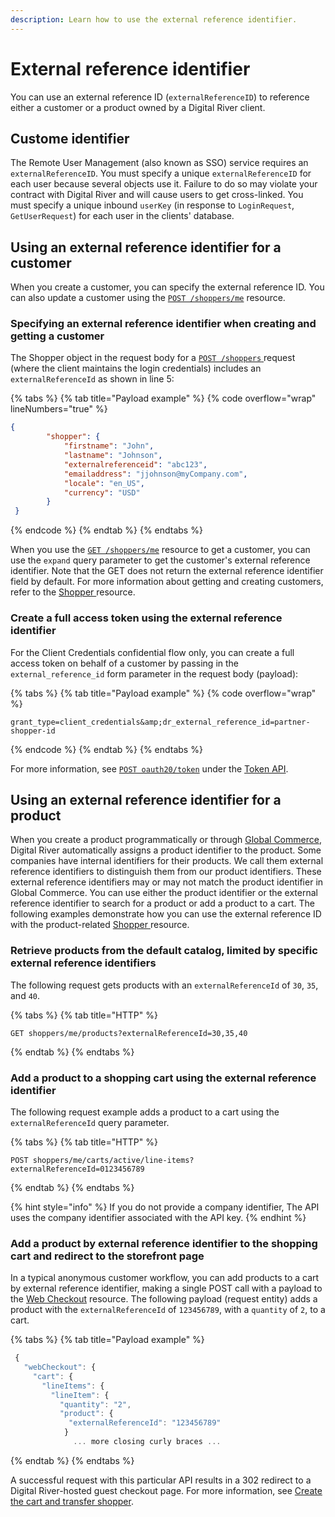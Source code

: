 ```yaml
---
description: Learn how to use the external reference identifier.
---
```


# External reference identifier

You can use an external reference ID (`externalReferenceID`) to reference either a customer or a product owned by a Digital River client.&#x20;

## Custome identifier

The Remote User Management (also known as SSO) service requires an `externalReferenceID`. You must specify a unique `externalReferenceID` for each user because several objects use it. Failure to do so may violate your contract with Digital River and will cause users to get cross-linked. You must specify a unique inbound `userKey` (in response to `LoginRequest`, `GetUserRequest`) for each user in the clients' database.

## Using an external reference identifier for a customer

When you create a customer, you can specify the external reference ID. You can also update a customer using the [`POST /shoppers/me`](https://www.digitalriver.com/docs/commerce-api-reference/#tag/Shoppers/paths/\~1v1\~1shoppers\~1me/post) resource.

### Specifying an external reference identifier when creating and getting a customer

The Shopper object in the request body for a [`POST /shoppers` ](https://www.digitalriver.com/docs/commerce-api-reference/#tag/Shoppers/paths/\~1v1\~1shoppers/post)request (where the client maintains the login credentials) includes an `externalReferenceId` as shown in line 5:

{% tabs %}
{% tab title="Payload example" %}
{% code overflow="wrap" lineNumbers="true" %}
```json
{
 		"shopper": {
 			"firstname": "John",
			"lastname": "Johnson",
 			"externalreferenceid": "abc123",
 			"emailaddress": "jjohnson@myCompany.com",
 			"locale": "en_US",
 			"currency": "USD"
	 	}
 }
```
{% endcode %}
{% endtab %}
{% endtabs %}

When you use the [`GET /shoppers/me`](https://www.digitalriver.com/docs/commerce-api-reference/#tag/Shoppers/paths/\~1v1\~1shoppers\~1me/get) resource to get a customer, you can use the `expand` query parameter to get the customer's external reference identifier. Note that the GET does not return the external reference identifier field by default. For more information about getting and creating customers, refer to the [Shopper ](https://www.digitalriver.com/docs/commerce-api-reference/#tag/Shoppers)resource.

### Create a full access token using the external reference identifier

For the Client Credentials confidential flow only, you can create a full access token on behalf of a customer by passing in the `external_reference_id` form parameter in the request body (payload):

{% tabs %}
{% tab title="Payload example" %}
{% code overflow="wrap" %}
```
grant_type=client_credentials&amp;dr_external_reference_id=partner-shopper-id
```
{% endcode %}
{% endtab %}
{% endtabs %}

For more information, see [`POST oauth20/token`](https://www.digitalriver.com/docs/commerce-api-reference/#tag/Token/paths/\~1oauth20\~1token%20\(Client%20credentials\)/post) under the [Token API](https://www.digitalriver.com/docs/commerce-api-reference/#tag/Token).

## Using an external reference identifier for a product

When you create a product programmatically or through [Global Commerce](https://gc.digitalriver.com/gc/ent/login.do), Digital River automatically assigns a product identifier to the product. Some companies have internal identifiers for their products. We call them external reference identifiers to distinguish them from our product identifiers. These external reference identifiers may or may not match the product identifier in Global Commerce. You can use either the product identifier or the external reference identifier to search for a product or add a product to a cart. The following examples demonstrate how you can use the external reference ID with the product-related [Shopper ](https://www.digitalriver.com/docs/commerce-api-reference/#tag/Shoppers)resource.

### Retrieve products from the default catalog, limited by specific external reference identifiers

The following request gets products with an `externalReferenceId` of `30`, `35`, and `40`.

{% tabs %}
{% tab title="HTTP" %}
```
GET shoppers/me/products?externalReferenceId=30,35,40
```
{% endtab %}
{% endtabs %}

### Add a product to a shopping cart using the external reference identifier

The following request example adds a product to a cart using the `externalReferenceId` query parameter.

{% tabs %}
{% tab title="HTTP" %}
```
POST shoppers/me/carts/active/line-items?externalReferenceId=0123456789
```
{% endtab %}
{% endtabs %}

{% hint style="info" %}
If you do not provide a company identifier, The API uses the company identifier associated with the API key.
{% endhint %}

### Add a product by external reference identifier to the shopping cart and redirect to the storefront page

In a typical anonymous customer workflow, you can add products to a cart by external reference identifier, making a single POST call with a payload to the [Web Checkout](https://www.digitalriver.com/docs/commerce-api-reference/#tag/Web-Checkout) resource. The following payload (request entity) adds a product with the `externalReferenceId` of `123456789`, with a `quantity` of `2`, to a cart.

{% tabs %}
{% tab title="Payload example" %}
```javascript
 {
   "webCheckout": {
     "cart": {
       "lineItems": {
         "lineItem": {
           "quantity": "2",
           "product": {
             "externalReferenceId": "123456789"
            }
              ... more closing curly braces ...
```
{% endtab %}
{% endtabs %}

A successful request with this particular API results in a 302 redirect to a Digital River-hosted guest checkout page. For more information, see [Create the cart and transfer shopper](https://www.digitalriver.com/docs/commerce-api-reference/#tag/Web-Checkout/paths/\~1v1\~1shoppers\~1me\~1carts\~1active\~1web-checkout/post).
